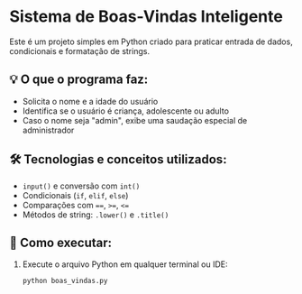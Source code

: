 # Sistema de Boas-Vindas Inteligente

Este é um projeto simples em Python criado para praticar entrada de dados, condicionais e formatação de strings.

## 💡 O que o programa faz:

- Solicita o nome e a idade do usuário
- Identifica se o usuário é criança, adolescente ou adulto
- Caso o nome seja "admin", exibe uma saudação especial de administrador

## 🛠️ Tecnologias e conceitos utilizados:

- `input()` e conversão com `int()`
- Condicionais (`if`, `elif`, `else`)
- Comparações com `==`, `>=`, `<=`
- Métodos de string: `.lower()` e `.title()`

## 🚀 Como executar:

1. Execute o arquivo Python em qualquer terminal ou IDE:
   ```bash
   python boas_vindas.py
